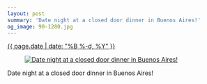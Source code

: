 ```yaml
---
layout: post
summary: 'Date night at a closed door dinner in Buenos Aires!'
og_image: 90-1280.jpg
---
```


<p>
 <time>
  <a href="/90">
   {{ page.date | date: "%B %-d, %Y" }}
  </a>
 </time>
 <a href="/90">
  <figure data-taken="10/12/2013">
   <img alt="Date night at a closed door dinner in Buenos Aires!" sizes="(min-width: 700px) 50vw, calc(100vw - 2rem)" src="{{ site.assets_url }}/90-640.jpg" srcset="{{ site.assets_url }}/90-1280.jpg 1280w, {{ site.assets_url }}/90-960.jpg 960w, {{ site.assets_url }}/90-640.jpg 640w, {{ site.assets_url }}/90-320.jpg 320w"/>
  </figure>
 </a>
 <span>
  Date night at a closed door dinner in Buenos Aires!
 </span>
</p>
